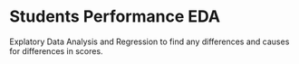 # Students Performance EDA
Explatory Data Analysis and Regression to find any differences and causes for differences in scores.
